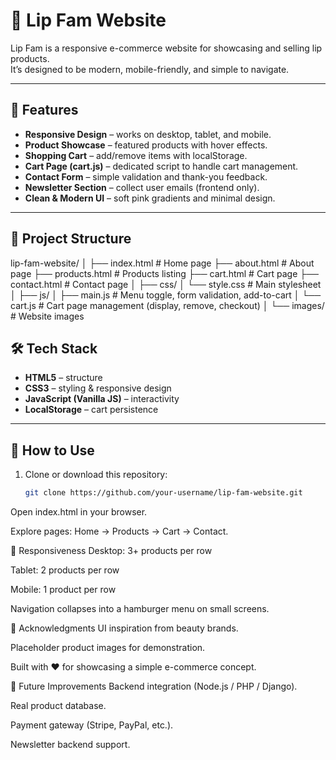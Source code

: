 # 💄 Lip Fam Website

Lip Fam is a responsive e-commerce website for showcasing and selling lip products.  
It’s designed to be modern, mobile-friendly, and simple to navigate.

---

## 🚀 Features
- **Responsive Design** – works on desktop, tablet, and mobile.
- **Product Showcase** – featured products with hover effects.
- **Shopping Cart** – add/remove items with localStorage.
- **Cart Page (cart.js)** – dedicated script to handle cart management.
- **Contact Form** – simple validation and thank-you feedback.
- **Newsletter Section** – collect user emails (frontend only).
- **Clean & Modern UI** – soft pink gradients and minimal design.

---

## 📂 Project Structure
lip-fam-website/
│
├── index.html # Home page
├── about.html # About page
├── products.html # Products listing
├── cart.html # Cart page
├── contact.html # Contact page
│
├── css/
│ └── style.css # Main stylesheet
│
├── js/
│ ├── main.js # Menu toggle, form validation, add-to-cart
│ └── cart.js # Cart page management (display, remove, checkout)
│
└── images/ # Website images

## 🛠️ Tech Stack
- **HTML5** – structure
- **CSS3** – styling & responsive design
- **JavaScript (Vanilla JS)** – interactivity
- **LocalStorage** – cart persistence

---

## 📖 How to Use
1. Clone or download this repository:
   ```bash
   git clone https://github.com/your-username/lip-fam-website.git
Open index.html in your browser.

Explore pages: Home → Products → Cart → Contact.

📱 Responsiveness
Desktop: 3+ products per row

Tablet: 2 products per row

Mobile: 1 product per row

Navigation collapses into a hamburger menu on small screens.

🙏 Acknowledgments
UI inspiration from beauty brands.

Placeholder product images for demonstration.

Built with ❤️ for showcasing a simple e-commerce concept.

📌 Future Improvements
Backend integration (Node.js / PHP / Django).

Real product database.

Payment gateway (Stripe, PayPal, etc.).

Newsletter backend support.

